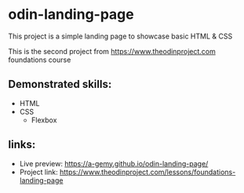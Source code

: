# odin-landing-page

This project is a simple landing page to showcase basic HTML & CSS

This is the second project from https://www.theodinproject.com foundations course

## Demonstrated skills:

- HTML
- CSS
  - Flexbox

## links:

- Live preview: https://a-gemy.github.io/odin-landing-page/
- Project link: https://www.theodinproject.com/lessons/foundations-landing-page
